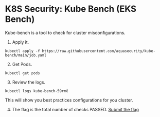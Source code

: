 # K8S Security: Kube Bench (EKS Bench)

Kube-bench is a tool to check for cluster misconfigurations. 

1. Apply it.

```
kubectl apply -f https://raw.githubusercontent.com/aquasecurity/kube-bench/main/job.yaml
```

2. Get Pods.
```
kubectl get pods
```

3. Review the logs.
```
kubectl logs kube-bench-59rm8
```

This will show you best practices configurations for you cluster.

4. The flag is the total number of checks PASSED. [Submit the flag](https://devslop.ctfd.io/challenges#Challenge%2030-22)
